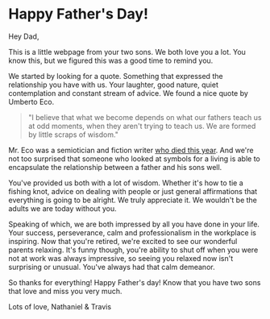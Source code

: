 # Happy Father's Day!

Hey Dad,

This is a little webpage from your two sons. We both love you a lot. You know this, but we figured this was a good time to remind you.

We started by looking for a quote. Something that expressed the relationship you have with us. Your laughter, good nature, quiet contemplation and constant stream of advice. We found a nice quote by Umberto Eco. 

 > "I believe that what we become depends on what our fathers teach us at odd moments, when they aren't trying to teach us. We are formed by little scraps of wisdom."
 
 Mr. Eco was a semiotician and fiction writer [who died this year](http://www.nytimes.com/2016/02/20/arts/international/umberto-eco-italian-semiotician-and-best-selling-author-dies-at-84.html?_r=0). And we're not too surprised that someone who looked at symbols for a living is able to encapsulate the relationship between a father and his sons well.
 
 You've provided us both with a lot of wisdom. Whether it's how to tie a fishing knot, advice on dealing with people or just general affirmations that everything is going to be alright. We truly appreciate it. We wouldn't be the adults we are today without you.
 
Speaking of which, we are both impressed by all you have done in your life. Your success, perseverance, calm and professionalism in the workplace is inspiring. Now that you're retired, we're excited to see our wonderful parents relaxing. It's funny though, you're ability to shut off when you were not at work was always impressive, so seeing you relaxed now isn't surprising or unusual. You've always had that calm demeanor.

So thanks for everything! Happy Father's day! Know that you have two sons that love and miss you very much.

Lots of love,
Nathaniel & Travis
